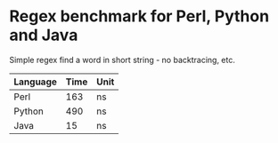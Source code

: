 # Regex benchmark for Perl, Python and Java

Simple regex find a word in short string - no backtracing, etc.

|Language|Time|Unit|
|--------|----|----|
|Perl    | 163|ns  |
|Python  | 490|ns  |
|Java    |  15|ns  |

